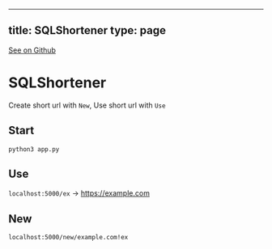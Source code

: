 
---
title: SQLShortener
type: page
---

[See on Github](https://github.com/jakeroggenbuck/SQLShortener/)

# SQLShortener
Create short url with `New`, Use short url with `Use`

## Start
`python3 app.py`

## Use
`localhost:5000/ex` -> https://example.com

## New
`localhost:5000/new/example.com!ex`
